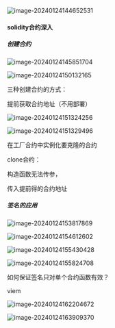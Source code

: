 ![image-20240124144652531](C:\Users\Administrator\AppData\Roaming\Typora\typora-user-images\image-20240124144652531.png)

#### solidity合约深入

##### 创建合约

![image-20240124145851704](C:\Users\Administrator\AppData\Roaming\Typora\typora-user-images\image-20240124145851704.png)

![image-20240124150132165](C:\Users\Administrator\AppData\Roaming\Typora\typora-user-images\image-20240124150132165.png)

三种创建合约的方式：

提前获取合约地址（不用部署）

![image-20240124151324256](C:\Users\Administrator\AppData\Roaming\Typora\typora-user-images\image-20240124151324256.png)

![image-20240124151329496](C:\Users\Administrator\AppData\Roaming\Typora\typora-user-images\image-20240124151329496.png)

在工厂合约中实例化要克隆的合约

clone合约：

构造函数无法传参，

传入提前得的合约地址





##### 签名的应用

![image-20240124153817869](C:\Users\Administrator\AppData\Roaming\Typora\typora-user-images\image-20240124153817869.png)

![image-20240124154612602](C:\Users\Administrator\AppData\Roaming\Typora\typora-user-images\image-20240124154612602.png)

![image-20240124155430428](C:\Users\Administrator\AppData\Roaming\Typora\typora-user-images\image-20240124155430428.png)

![image-20240124155824708](C:\Users\Administrator\AppData\Roaming\Typora\typora-user-images\image-20240124155824708.png)

如何保证签名只对单个合约函数有效？

viem

![image-20240124162204672](C:\Users\Administrator\AppData\Roaming\Typora\typora-user-images\image-20240124162204672.png)

![image-20240124163909370](C:\Users\Administrator\AppData\Roaming\Typora\typora-user-images\image-20240124163909370.png)